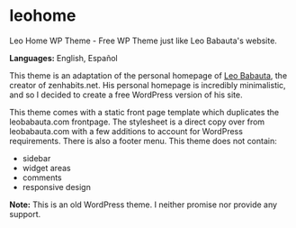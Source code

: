 # leohome
Leo Home WP Theme - Free WP Theme just like Leo Babauta's website.

<strong>Languages:</strong> English, Español

<p>This theme is an adaptation of the personal homepage of <a href="http://leobabauta.com/" target="_blank">Leo Babauta</a>, the creator of zenhabits.net. His personal homepage is incredibly minimalistic, and so I decided to create a free WordPress version of his site.</p>

<p>This theme comes with a static front page template which duplicates the leobabauta.com frontpage. The stylesheet is a direct copy over from leobabauta.com with a few additions to account for WordPress requirements. There is also a footer menu. This theme does not contain:</p><ul><li>sidebar</li><li>widget areas</li><li>comments</li><li>responsive design</li></ul></p>

<strong>Note:</strong> This is an old WordPress theme. I neither promise nor provide any support.
